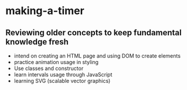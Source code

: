 # making-a-timer

## Reviewing older concepts to keep fundamental knowledge fresh

- intend on creating an HTML page and using DOM to create elements
- practice animation usage in styling
- Use classes and constructor
- learn intervals usage through JavaScript
- learning SVG (scalable vector graphics)
